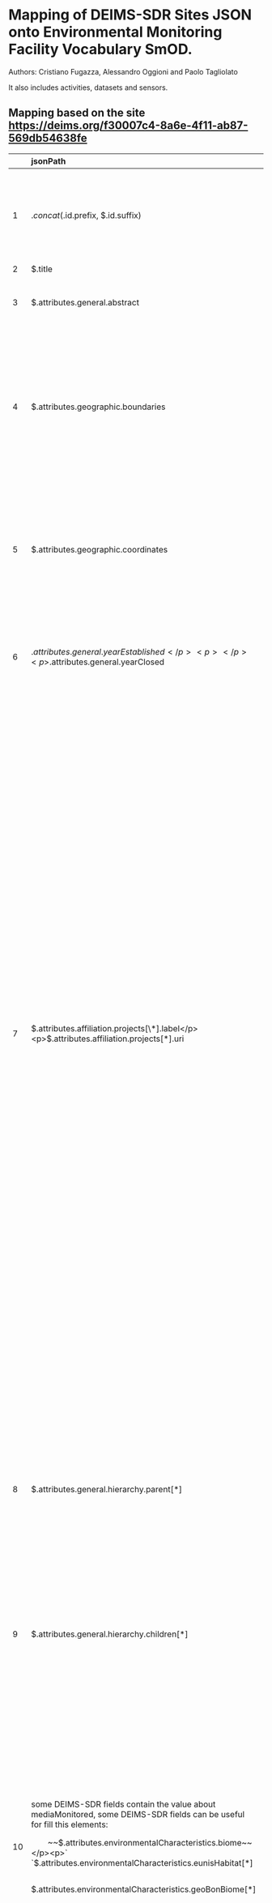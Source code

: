 # Mapping of DEIMS-SDR Sites JSON onto Environmental Monitoring Facility Vocabulary SmOD.

Authors: Cristiano Fugazza, Alessandro Oggioni and Paolo Tagliolato

It also includes activities, datasets and sensors.

## Mapping based on the site <https://deims.org/f30007c4-8a6e-4f11-ab87-569db54638fe>

||**jsonPath**|**JSON data item example**|**Translation into SmOD** |**Notes**|
| :- | :- | :- | :- | :- |
|1|$.concat($.id.prefix, $.id.suffix)|<p>"id": {</p><p>`    	`"prefix": "https://deims.org/",</p><p>`    	`"suffix": "f30007c4-8a6e-4f11-ab87-569db54638fe"</p><p>`	`}</p>|<<https://deims.org/f30007c4-8a6e-4f11-ab87-569db54638fe>> a ef:EnvironmentalMonitoringFacility|The namespace value will be owned by the data provider of the spatial object and **will be registered in the INSPIRE External Object Identifier Namespaces Register**.|
|2|$.title|"title": "Lago Maggiore - Italy"|ef:name "Lago Maggiore - Italy"|-|
|3|$.attributes.general.abstract|"general": {"abstract": "Lake Maggiore was studied since the beginning of last century although not systematically. Regular research started by the foundation in 1938 of the Italian Institute of Hydrobiology ... "}|dct:description "Lake Maggiore was studied since the beginning of last century although not systematically. Regular research started by the foundation in 1938 of the Italian Institute of Hydrobiology ... "|-|
|4|$.attributes.geographic.boundaries|<p>"attributes": {geographic": {</p><p>`	`"boundaries": "MULTIPOLYGON (((8.6159757984541 45.726276324811, 8.6144175920894 45.725807536395, 8.6139308395752 45.725576372661, 8.6129526013489 45.725568562495, …)))"</p><p>}</p><p>}</p>|<p>*geosparql:hasGeometry [*</p><p>`    `*rdf:type sf:multipolygon ;* </p><p>`    `*geosparql:asWKT "<urn:ogc:def:crs:EPSG::4283>* MULTIPOLYGON (((8.6159757984541 45.726276324811, 8.6144175920894 45.725807536395, 8.6139308395752 45.725576372661, 8.6129526013489 45.725568562495, …)))*}"^^geosparql:wktLiteral ;*</p><p>`  `*] ;*</p><p></p>|<p>ef:geometry property is currently missing in SmOD</p><p></p><p>*# check the geometry most of the sites have polygon and some of theme have multipolygon, can be check this and change sf attribute?*</p>|
|5|$.attributes.geographic.coordinates|"attributes": {geographic": {coordinates": "POINT (8.63403 45.9547)}}|<p>*geo:lat                "*8.63403*" ;*</p><p>*geo:lon                "*45.9547*" ;*</p><p></p><p>and</p><p></p><p>*geosparql:hasGeometry  [ a                sf:Point ;*</p><p>`                                 `*geosparql:asWKT  "<urn:ogc:def:crs:EPSG::4283> POINT (8.63403 45.9547)"^^geosparql:wktLiteral*</p><p></p><p></p>|ef:representativePoint property is currently missing in SmOD|
|6|<p>$.attributes.general.yearEstablished </p><p></p><p>$.attributes.general.yearClosed</p>|<p>"attributes": {"general":{"yearEstablished": 2008,</p><p>"yearClosed": null }</p><p>}</p>|<p>*dct:temporal [ a dct:PeriodOfTime ;*</p><p>`    `*dcat:startDate "2008"^^xsd:date ;*</p><p>`    `*dcat:endDate ""^^xsd:date ;*</p><p>`  `*] ;*</p><p></p><p></p><p></p><p></p><p></p>|ef:operationalActivityPeriod property is currently missing in SmOD|
|7|<p>$.attributes.affiliation.projects[\*].label</p><p>$.attributes.affiliation.projects[\*].uri</p>|<p>[</p><p>`   `{</p><p>`      `"label" : "LIFEPLAN",</p><p>`      `"uri" : "https://cordis.europa.eu/project/id/856506"</p><p>`   `},</p><p>`   `{</p><p>`      `"label" : "NETLAKE Cost Action ES1201",</p><p>`      `"uri" : null</p><p>`   `},</p><p>`   `{</p><p>`      `"label" : "eLTER (H2020)",</p><p>`      `"uri" : "https://cordis.europa.eu/project/id/654359"</p><p>`   `},</p><p>`   `{</p><p>`      `"label" : "eLTER PLUS (H2020) - RA",</p><p>`      `"uri" : "https://cordis.europa.eu/project/id/871128"</p><p>`   `},</p><p>`   `{</p><p>`      `"label" : "eLTER PLUS (H2020) - TA",</p><p>`      `"uri" : "https://cordis.europa.eu/project/id/871128"</p><p>`   `},</p><p>`   `{</p><p>`      `"label" : "eLTER PLUS (H2020) - VA",</p><p>`      `"uri" : "https://cordis.europa.eu/project/id/871128"</p><p>`   `},</p><p>`   `{</p><p>`      `"label" : "eLTER catalogue",</p><p>`      `"uri" : null</p><p>`   `}</p><p>]</p>|<p>` `*oav:websiteurl https://cordis.europa.eu/project/id/856506 ;*</p><p>`    `*oav:title LIFEPLAN;*</p><p></p><p></p>||
|8|$.attributes.general.hierarchy.parent[\*]|<p>[</p><p>`   `{</p><p>`      `"type" : "site",</p><p>`      `"title" : "IT08-Southern Alpine Lakes - Italy",</p><p>`      `"id" : {</p><p>`         `"prefix" : "https://deims.org/",</p><p>`         `"suffix" : "8ffe6c61-5473-4e56-9a6e-827baad941e5"</p><p>`      `},</p><p>`      `"changed" : "2021-11-23T11:14:44+0100"</p><p>`   `}</p><p>]</p><p></p>|*ef:narrower <https://deims.org/ "8ffe6c61-5473-4e56-9a6e-827baad941e5> ;*||
|9|$.attributes.general.hierarchy.children[\*]|<p>[</p><p></p><p>]</p><p></p>|*ef:narrower <> ;*||
|10|<p>some DEIMS-SDR fields contain the value about mediaMonitored, some DEIMS-SDR fields can be useful for fill this elements:</p><p>`    `~~$.attributes.environmentalCharacteristics.biome~~</p><p>`    	`$.attributes.environmentalCharacteristics.eunisHabitat[\*]</p><p>`    	`$.attributes.environmentalCharacteristics.geoBonBiome[\*]</p>|<p>eunisHabitat</p><p>[</p><p>`   `{</p><p>`      `"label" : "Inland surface waters (C)",</p><p>`      `"uri" : null</p><p>`   `},</p><p>`   `{</p><p>`      `"label" : "Permanent oligotrophic lakes, ponds and pools (C1.1)",</p><p>`      `"uri" : null</p><p>`   `},</p><p>`   `{</p><p>`      `"label" : "Surface standing waters (C1)",</p><p>`      `"uri" : null</p><p>`   `}</p><p>]</p><p>geoBonBiome</p><p>[</p><p>`   `"Fresh water lakes"</p><p>]</p>|ef:mediaMonitored “Fresh water lakes”, “Inland surface waters (C)", “Permanent oligotrophic lakes, ponds and pools (C1.1)”, “Surface standing waters (C1)”|<p>mediaMonitored is from a codeList (http://inspire.ec.europa.eu/codeList/MediaValue) with some values: air, biota, landscape, sediment, soil/ground, waste, water</p><p></p><p>For SmOD EF Ontology the media monitored is defined as: “This property specifies monitored environmental media.” without use of codeList.</p>|
|11|<p>ITERATOR ite:CSSPath(?personpageurl, "div.panel-body div[class\*=name-field-person-name] div.field--item", "") AS ?siteManagerfullname</p><p></p><p>ITERATOR ite:CSSPath(?personpageurl, "div.panel-body div[class\*=name-field-email] div.field--item", "") AS ?siteManageremail</p><p></p><p>ITERATOR ite:CSSPath(?personpageurl, "div.panel-body div[class\*=name-field-orcid] div.field--item", "") AS ?siteManagerorcid</p><p></p>||<p>*dcat:contactPoint [ a               vcard:Individual ;*</p><p>`                                 `*rdfs:seeAlso    <https://deims.org/node/1575> ;*</p><p>*vcard:fn "Thomas Zechmeister" ;*</p><p>`                                 `*vcard:hasEmail  "thomas.zechmeister@bgld.gv.at"*</p><p>*] ;*</p><p></p>||
|12|$.attributes.affiliation.networks[?(@.network.id.prefix=='https://deims.org/network/')]|<p>[</p><p>`   `{</p><p>`      `"network" : {</p><p>`         `"name" : "ILTER",</p><p>`         `"id" : {</p><p>`            `"prefix" : "https://deims.org/network/",</p><p>`            `"suffix" : "1aa7ccb2-a14b-43d6-90ac-5e0a6bc1d65b"</p><p>`         `}</p><p>`      `},</p><p>`      `"siteCode" : null,</p><p>`      `"verified" : true</p><p>`   `},</p><p>`   `{</p><p>`      `"network" : {</p><p>`         `"name" : "LTER Europe",</p><p>`         `"id" : {</p><p>`            `"prefix" : "https://deims.org/network/",</p><p>`            `"suffix" : "4742ffca-65ac-4aae-815f-83738500a1fc"</p><p>`         `}</p><p>`      `},</p><p>`      `"siteCode" : null,</p><p>`      `"verified" : true</p><p>`   `},</p><p>`   `{</p><p>`      `"network" : {</p><p>`         `"name" : "LTER Italia (Italy)",</p><p>`         `"id" : {</p><p>`            `"prefix" : "https://deims.org/network/",</p><p>`            `"suffix" : "7fef6b73-e5cb-4cd2-b438-ed32eb1504b3"</p><p>`         `}</p><p>`      `},</p><p>`      `"siteCode" : "LTER\_EU\_IT\_045",</p><p>`      `"verified" : true</p><p>`   `}</p><p>]</p>|ef:belongsTo           <https://deims.org/network/d45c2690-dbef-4dbc-a742-26ea846edf28> ;|link to network(s)|
|13|||ef:involvedIn <>|link to activity(ies)|
|14|$.attributes.relatedResources[?(@.id.prefix=='https://deims.org/sensors/')]|<p>[</p><p></p><p>]</p>|<p><> a ef:EnvironmentalMonitoringFacility ;</p><p>ef:specialisedEMFType 'sensor' ;</p><p>ef:broader ?identifier .</p>|link to sensor(s)|
|15|concat($.attributes.relatedResources[?(@.id.prefix=="https://deims.org/dataset/")].id.prefix, $.attributes.relatedResources[?(@.id.prefix=="https://deims.org/dataset/")].id.suffix)|<p>[</p><p>`   `{</p><p>`      `"id" : {</p><p>`         `"prefix" : "https://deims.org/dataset/",</p><p>`         `"suffix" : "d9e94776-e7a8-11e2-a655-005056ab003f"</p><p>`      `},</p><p>`      `"title" : "Biovolume of Phytoplankton in Lake Maggiore site code  IT\_SI001137\_within the period 1981 - 2010",</p><p>`      `"changed" : "2021-08-25T16:38:25+0200"</p><p>`   `},</p><p>`   `{...}</p><p>]</p>|<p>*ef:hasObservation a rdf:Property;*</p><p>`  			 `*rdfs:domain ef:EnvironmentalMonitoringFacility;*</p><p>`                    	`*rdfs:range ef:EnvironmentalMonitoringFacility .*</p><p></p><p>ef:hasObservation <https://deims.org/dataset/d9e94776-e7a8-11e2-a655-005056ab003f></p>|<p>ef:hasObservation property is currently missing in SmOD</p><p></p><p>link to dataset(s)</p>|


## Mapping based on the Activity <https://deims.org/activity/08dbd115-758e-4edc-ad26-2c820a32fb53>

||**jsonPath**|**JSON data item example**|**Translation into SmOD** |**Notes**|
| :- | :- | :- | :- | :- |
|1|$.attributes.relatedResources[?(@.id.prefix=='https://deims.org/activity/')]|<p>[</p><p>`   `{</p><p>`      `"id" : {</p><p>`         `"prefix" : "https://deims.org/activity/",</p><p>`         `"suffix" : "08dbd115-758e-4edc-ad26-2c820a32fb53"</p><p>`      `},</p><p>`      `"title" : "Long-term ornithological monitoring Nationalpark Neusiedler See - Seewinkel",</p><p>`      `"changed" : "2020-11-23T13:24:25+0100"</p><p>`   `}</p><p>]</p><p></p>|<https://deims.org/activity/08dbd115-758e-4edc-ad26-2c820a32fb53>  a ef:EnvironmentalMonitoringActivity ;||
|2|$.title|"Long-term ornithological monitoring Nationalpark … "|ef:name                "Long-term ornithological monitoring Nationalpark …”||
|3|$.attributes.general.abstract|"Yearly counts of typical … "|dct:description        "Yearly counts of typical …”||
|4|$.attributes.geographic.boundaries|<p>"MULTIPOLYGON (((16.798697 47.736091, 16.808224 47.724198, 16.806507 47.722812, 16.808867 47.719637, 16.80994 47.715652, 16.812344 47.713862, 16.815262 47.712534, 16.817966 47.711812, 16.810584 47.705199, …)), ((...)), ((...)), ((...)), ((...)))"</p><p></p>|<p>geosparql:hasGeometry  [ a                sf:multipolygon ;</p><p>`                                 `geosparql:asWKT  "<urn:ogc:def:crs:EPSG::4283> MULTIPOLYGON (((16.798697 47.736091, 16.808224 47.724198, 16.806507 47.722812, 16.808867 47.719637, 16.80994 47.715652, 16.812344 47.713862, 16.815262 47.712534, 16.817966 47.711812, 16.810584 47.705199, …)), ((...)), ((...)), ((...)), ((...)))"^^geosparql:wktLiteral</p><p>`                               `] ;</p><p></p><p></p>||
|5|<p>$.created</p><p></p><p>$.changed</p>|<p>"2020-09-18T14:11:19+0200"</p><p>"2020-11-23T13:24:25+0100"</p><p></p>|<p>dct:issued "2020-09-18T14:11:19+0200"^^xsd:dateTime ;</p><p>`    `dct:modified "2020-11-23T13:24:25+0100"^^xsd:dateTime .</p><p></p>||
|6|$.attributes.general.keywords[\*].label|<p>[</p><p>`   `{</p><p>`      `"label" : "Biology and Population Ecology",</p><p>`      `"uri" : null</p><p>`   `},</p><p>`   `{...}</p><p>]</p>|dcat:keyword           "Biology and Population Ecology" , “...” ;||

